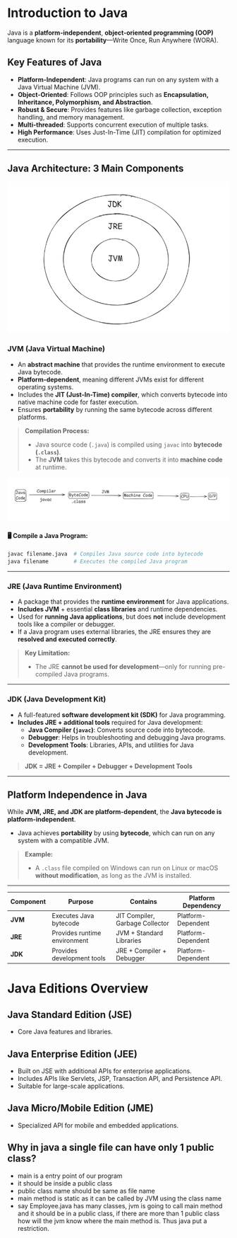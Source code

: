 # Introduction to Java  

Java is a **platform-independent**, **object-oriented programming (OOP)** language known for its **portability**—Write Once, Run Anywhere (WORA).  

## Key Features of Java  
- **Platform-Independent**: Java programs can run on any system with a Java Virtual Machine (JVM).  
- **Object-Oriented**: Follows OOP principles such as **Encapsulation, Inheritance, Polymorphism, and Abstraction**.  
- **Robust & Secure**: Provides features like garbage collection, exception handling, and memory management.  
- **Multi-threaded**: Supports concurrent execution of multiple tasks.  
- **High Performance**: Uses Just-In-Time (JIT) compilation for optimized execution.  

---

## Java Architecture: 3 Main Components  

![Java Architecture](/diagrams/jdkjrejvm.png)  

###  **JVM (Java Virtual Machine)**  
- An **abstract machine** that provides the runtime environment to execute Java bytecode.  
- **Platform-dependent**, meaning different JVMs exist for different operating systems.  
- Includes the **JIT (Just-In-Time) compiler**, which converts bytecode into native machine code for faster execution.  
- Ensures **portability** by running the same bytecode across different platforms.  

> **Compilation Process:**  
> - Java source code (`.java`) is compiled using `javac` into **bytecode (`.class`)**.  
> - The **JVM** takes this bytecode and converts it into **machine code** at runtime.  


![](/diagrams/javacode.png)
#### 🖥 Compile a Java Program:  
```sh
javac filename.java  # Compiles Java source code into bytecode
java filename        # Executes the compiled Java program
```

---

###  **JRE (Java Runtime Environment)**  
- A package that provides the **runtime environment** for Java applications.  
- **Includes JVM** + essential **class libraries** and runtime dependencies.  
- Used for **running Java applications**, but does **not** include development tools like a compiler or debugger.  
- If a Java program uses external libraries, the JRE ensures they are **resolved and executed correctly**.  

> **Key Limitation:**  
> - The JRE **cannot be used for development**—only for running pre-compiled Java programs.

---

### **JDK (Java Development Kit)**  
- A full-featured **software development kit (SDK)** for Java programming.  
- **Includes JRE + additional tools** required for Java development:  
  - **Java Compiler (`javac`)**: Converts source code into bytecode.  
  - **Debugger**: Helps in troubleshooting and debugging Java programs.  
  - **Development Tools**: Libraries, APIs, and utilities for Java development.  

> **JDK = JRE + Compiler + Debugger + Development Tools**

---

##  Platform Independence in Java  
While **JVM, JRE, and JDK are platform-dependent**, the **Java bytecode is platform-independent**.  
- Java achieves **portability** by using **bytecode**, which can run on any system with a compatible JVM.  

> **Example:**  
> - A `.class` file compiled on Windows can run on Linux or macOS **without modification**, as long as the JVM is installed.  

---

 

| Component | Purpose | Contains | Platform Dependency |
|-----------|---------|----------|---------------------|
| **JVM** | Executes Java bytecode | JIT Compiler, Garbage Collector | Platform-Dependent |
| **JRE** | Provides runtime environment | JVM + Standard Libraries | Platform-Dependent |
| **JDK** | Provides development tools | JRE + Compiler + Debugger | Platform-Dependent |


# Java Editions Overview

## Java Standard Edition (JSE)
- Core Java features and libraries.

## Java Enterprise Edition (JEE)
- Built on JSE with additional APIs for enterprise applications.
- Includes APIs like Servlets, JSP, Transaction API, and Persistence API.
- Suitable for large-scale applications.

## Java Micro/Mobile Edition (JME)
- Specialized API for mobile and embedded applications.



## Why in java a single file can have only 1 public class?
- main is a entry point of our program
- it should be inside a public class
- public class name should be same as file name
- main method is static as it can be called by JVM using the class name
- say Employee.java has many classes, jvm is going to call main method
and it should be in a public class, if there are more than 1 public class
how will the jvm know where the main method is. Thus java put a restriction.
 